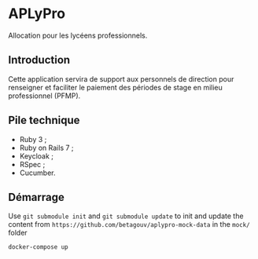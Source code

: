 # APLyPro

Allocation pour les lycéens professionnels.

## Introduction

Cette application servira de support aux personnels de direction pour
renseigner et faciliter le paiement des périodes de stage en milieu
professionnel (PFMP).

## Pile technique

- Ruby 3 ;
- Ruby on Rails 7 ;
- Keycloak ;
- RSpec ;
- Cucumber.

## Démarrage

Use `git submodule init` and `git submodule update` to init and update the content from `https://github.com/betagouv/aplypro-mock-data` in the `mock/` folder

```sh
docker-compose up
```
